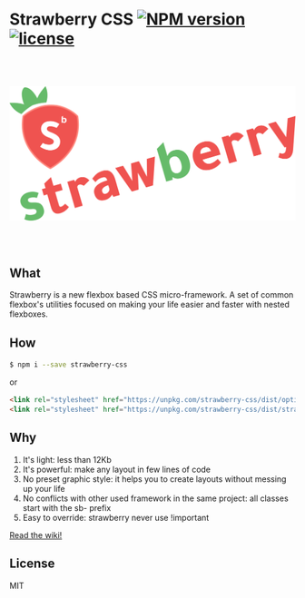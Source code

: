 # Strawberry CSS [![NPM version](https://img.shields.io/npm/v/strawberry-css.svg)](https://www.npmjs.com/package/strawberry-css) [![license](https://img.shields.io/github/license/mashape/apistatus.svg)](https://github.com/jfet97/strawberry/blob/master/LICENSE)
<br><br>
<p align="center"><img alt="strawberry-css logo" src="img/logo-strawberry.png" width="600px"></p>


<br><br>
## What

Strawberry is a new flexbox based CSS micro-framework.
A set of common flexbox's utilities focused on making your life easier and faster with nested flexboxes.

## How

```sh
$ npm i --save strawberry-css
```

or

```html
<link rel="stylesheet" href="https://unpkg.com/strawberry-css/dist/optionalreset.min.css">
<link rel="stylesheet" href="https://unpkg.com/strawberry-css/dist/strawberry.min.css">

```

## Why

1. It's light: less than 12Kb
2. It's powerful: make any layout in few lines of code
3. No preset graphic style: it helps you to create layouts without messing up your life
4. No conflicts with other used framework in the same project: all classes start with the sb- prefix
5. Easy to override: strawberry never use !important

[Read the wiki!](https://github.com/jfet97/strawberry/wiki)

## License

MIT
